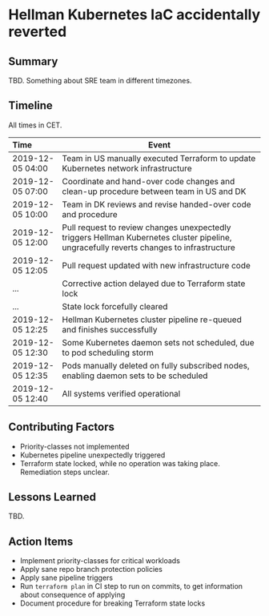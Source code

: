 # Hellman Kubernetes IaC accidentally reverted

## Summary

TBD. Something about SRE team in different timezones.

## Timeline

All times in CET.

| Time | Event |
| :--- | --- |
| 2019-12-05 04:00 | Team in US manually executed Terraform to update Kubernetes network infrastructure |
| 2019-12-05 07:00 | Coordinate and hand-over code changes and clean-up procedure between team in US and DK |
| 2019-12-05 10:00 | Team in DK reviews and revise handed-over code and procedure |
| 2019-12-05 12:00 | Pull request to review changes unexpectedly triggers Hellman Kubernetes cluster pipeline, ungracefully reverts changes to infrastructure |
| 2019-12-05 12:05 | Pull request updated with new infrastructure code |
| ... | Corrective action delayed due to Terraform state lock |
| ... | State lock forcefully cleared |
| 2019-12-05 12:25 | Hellman Kubernetes cluster pipeline re-queued and finishes successfully |
| 2019-12-05 12:30 | Some Kubernetes daemon sets not scheduled, due to pod scheduling storm |
| 2019-12-05 12:35 | Pods manually deleted on fully subscribed nodes, enabling daemon sets to be scheduled |
| 2019-12-05 12:40 | All systems verified operational |

## Contributing Factors

- Priority-classes not implemented
- Kubernetes pipeline unexpectedly triggered
- Terraform state locked, while no operation was taking place. Remediation steps unclear.

## Lessons Learned

TBD.

## Action Items

- Implement priority-classes for critical workloads
- Apply sane repo branch protection policies
- Apply sane pipeline triggers
- Run `terraform plan` in CI step to run on commits, to get information about consequence of applying
- Document procedure for breaking Terraform state locks
